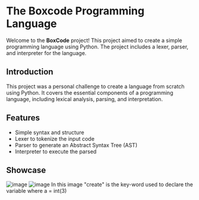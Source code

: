 # The Boxcode Programming Language

Welcome to the **BoxCode** project! This project aimed to create a simple programming language using Python. The project includes a lexer, parser, and interpreter for the language.

## Introduction
This project was a personal challenge to create a language from scratch using Python. It covers the essential components of a programming language, including lexical analysis, parsing, and interpretation.

## Features
- Simple syntax and structure
- Lexer to tokenize the input code
- Parser to generate an Abstract Syntax Tree (AST)
- Interpreter to execute the parsed

## Showcase
![image](https://github.com/user-attachments/assets/44c4edf9-8429-430e-af40-13e47e60031d)
![image](https://github.com/user-attachments/assets/b1e327d8-560d-4e6b-93a7-b8848e4e3a08)
In this image "create" is the key-word used to declare the variable where a = int(3)
